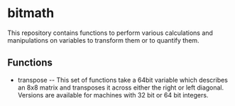 # bitmath

This repository contains functions to perform various calculations and manipulations on variables
to transform them or to quantify them.

## Functions
- transpose -- This set of functions take a 64bit variable which describes an 8x8 matrix and transposes it across either the right or left diagonal.  Versions are available for machines with 32 bit or 64 bit integers.

